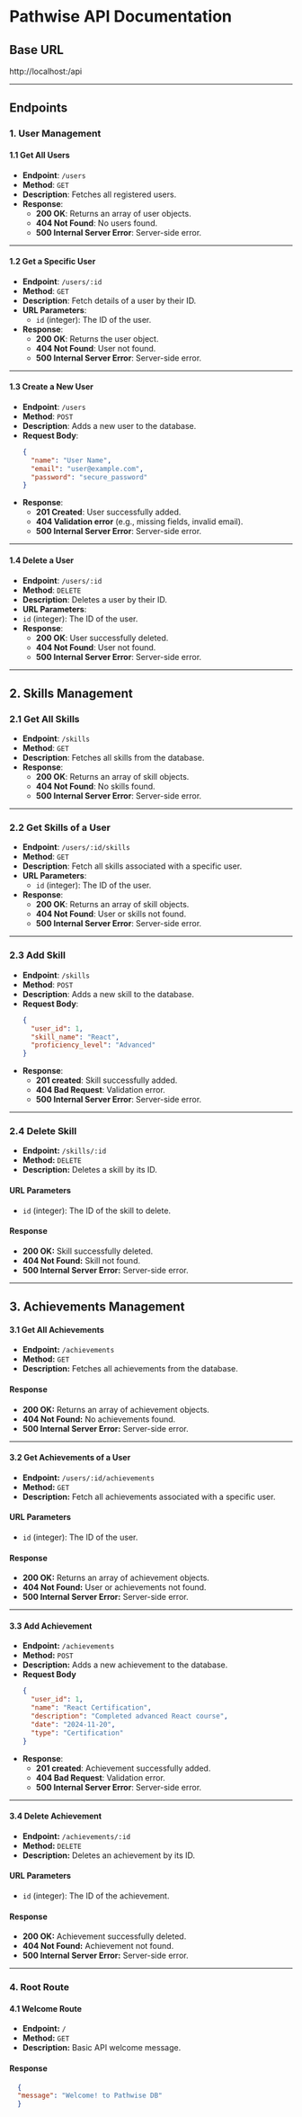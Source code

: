 # **Pathwise API Documentation**

## **Base URL**
http://localhost:<PORT>/api

---

## **Endpoints**

### **1. User Management**

#### **1.1 Get All Users**
- **Endpoint**: `/users`
- **Method**: `GET`
- **Description**: Fetches all registered users.
- **Response**:
  - **200 OK**: Returns an array of user objects.
  - **404 Not Found**: No users found.
  - **500 Internal Server Error**: Server-side error.

---

#### **1.2 Get a Specific User**
- **Endpoint**: `/users/:id`
- **Method**: `GET`
- **Description**: Fetch details of a user by their ID.
- **URL Parameters**:
  - `id` (integer): The ID of the user.
- **Response**:
  - **200 OK**: Returns the user object.
  - **404 Not Found**: User not found.
  - **500 Internal Server Error**: Server-side error.

---

#### **1.3 Create a New User**
- **Endpoint**: `/users`
- **Method**: `POST`
- **Description**: Adds a new user to the database.
- **Request Body**:
  ```json
  {
    "name": "User Name",
    "email": "user@example.com",
    "password": "secure_password"
  }
- **Response**:
  - **201 Created**: User successfully added.
  - **404 Validation error** (e.g., missing fields, invalid email).
  - **500 Internal Server Error**: Server-side error.
 
---

#### **1.4 Delete a User**
- **Endpoint**: `/users/:id`
- **Method**: `DELETE`
- **Description**: Deletes a user by their ID.
- **URL Parameters**:
- `id` (integer): The ID of the user.
- **Response**:
   - **200 OK**: User successfully deleted.
   - **404 Not Found**: User not found.
   - **500 Internal Server Error**: Server-side error.
 
---

## **2. Skills Management**

### **2.1 Get All Skills**
- **Endpoint**: `/skills`
- **Method**: `GET`
- **Description**: Fetches all skills from the database.
- **Response**:
  - **200 OK**: Returns an array of skill objects.
  - **404 Not Found**: No skills found.
  - **500 Internal Server Error**: Server-side error.

---

### **2.2 Get Skills of a User**
- **Endpoint**: `/users/:id/skills`
- **Method**: `GET`
- **Description**: Fetch all skills associated with a specific user.
- **URL Parameters**:
  - `id` (integer): The ID of the user.
- **Response**:
  - **200 OK**: Returns an array of skill objects.
  - **404 Not Found**: User or skills not found.
  - **500 Internal Server Error**: Server-side error.

---

### **2.3 Add Skill**
- **Endpoint**: `/skills`
- **Method**: `POST`
- **Description**: Adds a new skill to the database.
- **Request Body**:
  ```json
  {
    "user_id": 1,
    "skill_name": "React",
    "proficiency_level": "Advanced"
  }
- **Response**:
  - **201 created**: Skill successfully added.
  - **404 Bad Request**: Validation error.
  - **500 Internal Server Error**: Server-side error.
 
---

### **2.4 Delete Skill**

- **Endpoint:** `/skills/:id`  
- **Method:** `DELETE`  
- **Description:** Deletes a skill by its ID.

#### URL Parameters
- `id` (integer): The ID of the skill to delete.

#### Response
- **200 OK:** Skill successfully deleted.  
- **404 Not Found:** Skill not found.  
- **500 Internal Server Error:** Server-side error.

---

## **3. Achievements Management**

#### **3.1 Get All Achievements**

- **Endpoint:** `/achievements`  
- **Method:** `GET`  
- **Description:** Fetches all achievements from the database.

#### Response
- **200 OK:** Returns an array of achievement objects.  
- **404 Not Found:** No achievements found.  
- **500 Internal Server Error:** Server-side error.

---

#### **3.2 Get Achievements of a User**

- **Endpoint:** `/users/:id/achievements`  
- **Method:** `GET`  
- **Description:** Fetch all achievements associated with a specific user.

#### URL Parameters
- `id` (integer): The ID of the user.

#### Response
- **200 OK:** Returns an array of achievement objects.  
- **404 Not Found:** User or achievements not found.  
- **500 Internal Server Error:** Server-side error.

---

#### **3.3 Add Achievement**

- **Endpoint:** `/achievements`  
- **Method:** `POST`  
- **Description:** Adds a new achievement to the database.
- **Request Body**
  ```json
  {
    "user_id": 1,
    "name": "React Certification",
    "description": "Completed advanced React course",
    "date": "2024-11-20",
    "type": "Certification"
  }
- **Response**:
  - **201 created**: Achievement successfully added.
  - **404 Bad Request**: Validation error.
  - **500 Internal Server Error**: Server-side error.
 
---

#### **3.4 Delete Achievement**

- **Endpoint:** `/achievements/:id`  
- **Method:** `DELETE`  
- **Description:** Deletes an achievement by its ID.

#### URL Parameters
- `id` (integer): The ID of the achievement.

#### Response
- **200 OK:** Achievement successfully deleted.  
- **404 Not Found:** Achievement not found.  
- **500 Internal Server Error:** Server-side error.

---

### 4. Root Route

#### 4.1 Welcome Route

- **Endpoint:** `/`  
- **Method:** `GET`  
- **Description:** Basic API welcome message.

#### Response
  ```json
    {
    "message": "Welcome! to Pathwise DB"
    }
